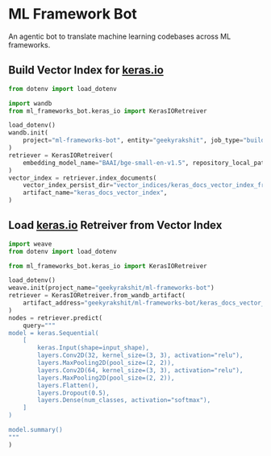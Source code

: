# ML Framework Bot

An agentic bot to translate machine learning codebases across ML frameworks.

## Build Vector Index for [keras.io](https://keras.io/)

```python
from dotenv import load_dotenv

import wandb
from ml_frameworks_bot.keras_io import KerasIORetreiver

load_dotenv()
wandb.init(
    project="ml-frameworks-bot", entity="geekyrakshit", job_type="build_vector_index"
)
retriever = KerasIORetreiver(
    embedding_model_name="BAAI/bge-small-en-v1.5", repository_local_path="./keras_docs"
)
vector_index = retriever.index_documents(
    vector_index_persist_dir="vector_indices/keras_docs_vector_index_from_documents",
    artifact_name="keras_docs_vector_index",
)
```

## Load [keras.io](https://keras.io/) Retreiver from Vector Index

```python
import weave
from dotenv import load_dotenv

from ml_frameworks_bot.keras_io import KerasIORetreiver

load_dotenv()
weave.init(project_name="geekyrakshit/ml-frameworks-bot")
retriever = KerasIORetreiver.from_wandb_artifact(
    artifact_address="geekyrakshit/ml-frameworks-bot/keras_docs_vector_index:latest"
)
nodes = retriever.predict(
    query="""
model = keras.Sequential(
    [
        keras.Input(shape=input_shape),
        layers.Conv2D(32, kernel_size=(3, 3), activation="relu"),
        layers.MaxPooling2D(pool_size=(2, 2)),
        layers.Conv2D(64, kernel_size=(3, 3), activation="relu"),
        layers.MaxPooling2D(pool_size=(2, 2)),
        layers.Flatten(),
        layers.Dropout(0.5),
        layers.Dense(num_classes, activation="softmax"),
    ]
)

model.summary()
"""
)
```